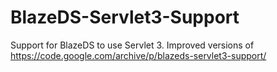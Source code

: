 # BlazeDS-Servlet3-Support

Support for BlazeDS to use Servlet 3. Improved versions of https://code.google.com/archive/p/blazeds-servlet3-support/
